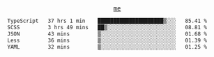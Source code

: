 <p align="center">
  <samp>
    <a href="https://yiwwhl.com">me</a>
  </samp>
</p>

<!--START_SECTION:waka-->

```txt
TypeScript   37 hrs 1 min    █████████████████████▒░░░   85.41 %
SCSS         3 hrs 49 mins   ██▒░░░░░░░░░░░░░░░░░░░░░░   08.81 %
JSON         43 mins         ▒░░░░░░░░░░░░░░░░░░░░░░░░   01.68 %
Less         36 mins         ▒░░░░░░░░░░░░░░░░░░░░░░░░   01.39 %
YAML         32 mins         ▒░░░░░░░░░░░░░░░░░░░░░░░░   01.25 %
```

<!--END_SECTION:waka-->